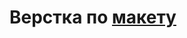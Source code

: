 # Верстка по [макету](https://www.figma.com/file/okdYD45Tj2JpKsNASccUmf/Interior-Design-Webflow-Website-Template-(Community)-(Copy)-(Copy)?node-id=101%3A190&mode=dev)